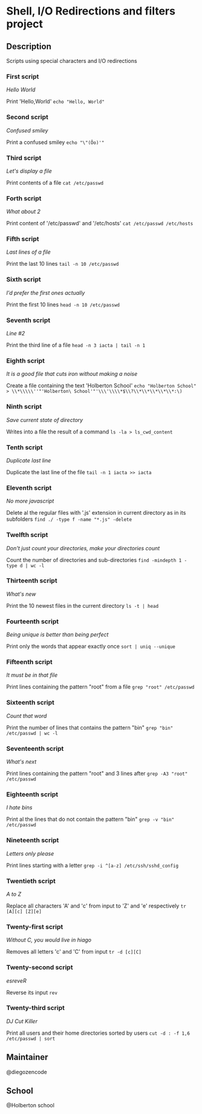 # Shell, I/O Redirections and filters project

## Description

Scripts using special characters and I/O redirections

### First script
*Hello World*

Print 'Hello,World' `echo "Hello, World"`

### Second script
*Confused smiley*

Print a confused smiley `echo "\"(Ôo)'"`

### Third script
*Let's display a file*

Print contents of a file `cat /etc/passwd`

### Forth script
*What about 2*

Print content of '/etc/passwd' and '/etc/hosts' `cat /etc/passwd /etc/hosts`

### Fifth script
*Last lines of a file*

Print the last 10 lines `tail -n 10 /etc/passwd`

### Sixth script
*I'd prefer the first ones actually*

Print the first 10 lines `head -n 10 /etc/passwd`

### Seventh script
*Line #2*

Print the third line of a file `head -n 3 iacta | tail -n 1`

### Eighth script
*It is a good file that cuts iron without making a noise*

Create a file containing the text 'Holberton School' `echo "Holberton School" > \\*\\\\\''"'Holberton\ School'"'\\\'\\\\*$\\?\\*\\*\\*\\*\\*:\)`

### Ninth script
*Save current state of directory*

Writes into a file the result of a command `ls -la > ls_cwd_content`

### Tenth script
*Duplicate last line*

Duplicate the last line of the file `tail -n 1 iacta >> iacta`

### Eleventh script
*No more javascript*

Delete al the regular files with '.js' extension in current directory as in its subfolders `find ./ -type f -name "*.js" -delete`

### Twelfth script
*Don't just count your directories, make your directories count*

Count the number of directories and sub-directories `find -mindepth 1 -type d | wc -l`

### Thirteenth script
*What's new*

Print the 10 newest files in the current directory `ls -t | head`

### Fourteenth script
*Being unique is better than being perfect*

Print only the words that appear exactly once `sort | uniq --unique`

### Fifteenth script
*It must be in that file*

Print lines containing the pattern "root" from a file `grep "root" /etc/passwd`

### Sixteenth script
*Count that word*

Print the number of lines that contains the pattern "bin" `grep "bin" /etc/passwd | wc -l`

### Seventeenth script
*What's next*

Print lines containing the pattern "root" and 3 lines after `grep -A3 "root" /etc/passwd`

### Eighteenth script
*I hate bins*

Print al the lines that do not contain the pattern "bin" `grep -v "bin" /etc/passwd`

### Nineteenth script
*Letters only please*

Print lines starting with a letter `grep -i ^[a-z] /etc/ssh/sshd_config`

### Twentieth script
*A to Z*

Replace all characters 'A' and 'c' from input to 'Z' and 'e' respectively `tr [A][c] [Z][e]`

### Twenty-first script
*Without C, you would live in hiago*

Removes all letters 'c' and 'C' from input `tr -d [c][C]`

### Twenty-second script
*esreveR*

Reverse its input `rev`

### Twenty-third script
*DJ Cut Killer*

Print all users and their home directories sorted by users `cut -d : -f 1,6 /etc/passwd | sort`

## Maintainer

@diegozencode

## School

@Holberton school